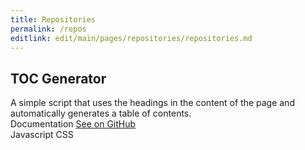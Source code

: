 ```yaml
---
title: Repositories
permalink: /repos
editlink: edit/main/pages/repositories/repositories.md
---
```


<div class="repository-preview">
    <h2>TOC Generator</h2>
    <span>A simple script that uses the headings in the content of the page and automatically generates a table of contents.</span>
    <div class="repository-info">
        <div class="repository-links">
            <a class="unavailable" target="_blank">Documentation</a>
            <a href="https://github.com/caganseyrek/toc-generator" target="_blank">See on GitHub</a>
        </div>
        <div class="repository-tags">
            <label class="repository-tag">Javascript</label>
            <label class="repository-tag">CSS</label>
        </div>
    </div>
</div>